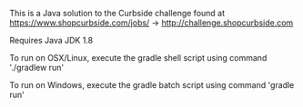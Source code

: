 This is a Java solution to the Curbside challenge found at https://www.shopcurbside.com/jobs/ -> http://challenge.shopcurbside.com

Requires Java JDK 1.8

To run on OSX/Linux, execute the gradle shell script using command './gradlew run'

To run on Windows, execute the gradle batch script using command 'gradle run'

